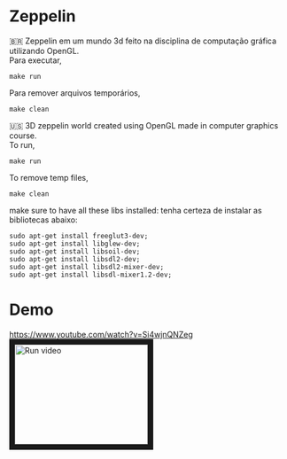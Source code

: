 # Zeppelin
🇧🇷
Zeppelin em um mundo 3d feito na disciplina de computação gráfica utilizando OpenGL.      
Para executar,
```
make run
```

Para remover arquivos temporários,
```
make clean
```

🇺🇸
3D zeppelin world created using OpenGL made in computer graphics course.      
To run,
```
make run
```

To remove temp files,
```
make clean
```

make sure to have all these libs installed:
tenha certeza de instalar as bibliotecas abaixo:

```
sudo apt-get install freeglut3-dev;
sudo apt-get install libglew-dev;
sudo apt-get install libsoil-dev;
sudo apt-get install libsdl2-dev;
sudo apt-get install libsdl2-mixer-dev;
sudo apt-get install libsdl-mixer1.2-dev;
```

# Demo
https://www.youtube.com/watch?v=Si4wjnQNZeg   
<a href="http://www.youtube.com/watch?feature=player_embedded&v=Si4wjnQNZeg" target="_blank"><img src="http://img.youtube.com/vi/Si4wjnQNZeg/0.jpg" alt="Run video" width="240" height="180" border="10" /></a>

